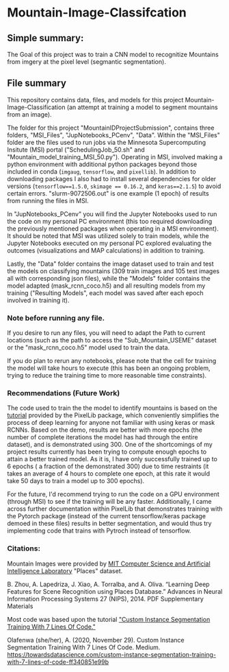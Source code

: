 # Mountain-Image-Classifcation

## Simple summary: 

The Goal of this project was to train a CNN model to recognitize Mountains from imgery at the pixel level (segmantic segmentation).

## File summary

This repository contains data, files, and models for this project Mountain-Image-Classification (an attempt at training a model to segment mountains from an image). 

The folder for this project "MountainIDProjectSubmission", contains three folders, "MSI_Files", "JupNotebooks_PCenv", "Data". Within the "MSI_Files" folder are the files used to run jobs via the Minnesota Supercomputing Insitute (MSI) portal ("SchedulingJob_50.sh" and "Mountain_model_training_MSI_50.py"). Operating in MSI, involved making a python environment with additional python packages beyond those included in conda (`imgaug`, `tensorflow`, and `pixellib`). In addition to downloading packages I also had to install several dependencies for older versions (`tensorflow==1.5.0`, `skimage == 0.16.2`, and `keras==2.1.5`) to avoid certain errors. "slurm-9072506.out" is one example (1 epoch) of results from running the files in MSI. 

In "JupNotebooks_PCenv" you will find the Jupyter Notebooks used to run the code on my personal PC environment (this too required downloading the previously  mentioned packages when operating in a MSI environment). It should be noted that MSI was utilized solely to train models, while the Jupyter Notebooks executed on my personal PC explored evaluating the outcomes (visualizations and MAP calculations) in addition to training. 

Lastly, the "Data" folder contains the image dataset used to train and test the models on classifying mountains (309 train images and 105 test images all with corresponding json files), while the "Models" folder contains the model adapted (mask_rcnn_coco.h5) and all resulting models from my training ("Resulting Models", each model was saved after each epoch involved in training it). 

### Note before running any file. 

If you desire to run any files, you will need to adapt the Path to current locations (such as the path to access the "Sub_Mountain_USEME" dataset or the "mask_rcnn_coco.h5" model used to train the data. 

If you do plan to rerun any notebooks, please note that the cell for training the model will take hours to execute (this has been an ongoing problem, trying to reduce the training time to more reasonable time constraints). 

### Recommendations (Future Work)

The code used to train the the model to identify mountains is based on the [tutorial](https://pixellib.readthedocs.io/en/latest/Image_instance.html) provided by the PixelLib package, which conveniently simplifies the process of deep learning for anyone not familiar with using keras or mask RCNNs. Based on the demo, results are better with more epochs (the number of complete iterations the model has had through the entire dataset), and is demonstrated using 300. One of the shortcomings of my project results currently has been trying to compute enough epochs to attain a better trained model. As it is, I have only successfully trained up to 6 epochs ( a fraction of the demonstrated 300) due to time restraints (it takes an average of 4 hours to complete one epoch, at this rate it would take 50 days to train a model up to 300 epochs). 

For the future, I'd recommend trying to run the code on a GPU environment (through MSI) to see if the training will be any faster. Additionally, I came across further documentation within PixelLib that demonstrates training with the Pytorch package (instead of the current tensorflow/keras package demoed in these files) results in better segmentation, and would thus try implementing code that trains with Pytroch instead of tensorflow.  

### Citations:
Mountain Images were provided by [MIT Computer Science and Artificial Intelligence Laboratory](http://places.csail.mit.edu/) "Places" dataset. 

B. Zhou, A. Lapedriza, J. Xiao, A. Torralba, and A. Oliva. “Learning Deep Features for Scene Recognition using Places Database.” Advances in Neural Information Processing Systems 27 (NIPS), 2014. PDF Supplementary Materials

Most code was based upon the tutorial ["Custom Instance Segmentation Training With 7 Lines Of Code."](https://towardsdatascience.com/custom-instance-segmentation-training-with-7-lines-of-code-ff340851e99b)

Olafenwa (she/her), A. (2020, November 29). Custom Instance Segmentation Training With 7 Lines Of Code. Medium. https://towardsdatascience.com/custom-instance-segmentation-training-with-7-lines-of-code-ff340851e99b
